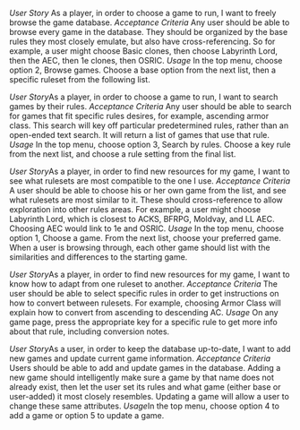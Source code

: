 *User Story* As a player, in order to choose a game to run, I want to freely browse the game database.
*Acceptance Criteria* Any user should be able to browse every game in the database. They should be organized by the base rules they most closely emulate,
but also have cross-referencing. So for example, a user might choose Basic clones, then choose Labyrinth Lord, then the AEC, then 1e clones, then OSRIC.
*Usage* In the top menu, choose option 2, Browse games. Choose a base option from the next list, then a specific ruleset from the following list.

*User Story*As a player, in order to choose a game to run, I want to search games by their rules.
*Acceptance Criteria* Any user should be able to search for games that fit specific rules desires, for example, ascending armor class. This search will key off particular predetermined rules,
rather than an open-ended text search. It will return a list of games that use that rule.
*Usage* In the top menu, choose option 3, Search by rules. Choose a key rule from the next list, and choose a rule setting from the final list.

*User Story*As a player, in order to find new resources for my game, I want to see what rulesets are most compatible to the one I use.
*Acceptance Criteria* A user should be able to choose his or her own game from the list, and see what rulesets are most similar to it. These should cross-reference
to allow exploration into other rules areas. For example, a user might choose Labyrinth Lord, which is closest to ACKS, BFRPG, Moldvay, and LL AEC. Choosing AEC would link to 1e and OSRIC.
*Usage* In the top menu, choose option 1, Choose a game. From the next list, choose your preferred game. When a user is browsing through, each other game should list with the similarities
and differences to the starting game.

*User Story*As a player, in order to find new resources for my game, I want to know how to adapt from one ruleset to another.
*Acceptance Criteria* The user should be able to select specific rules in order to get instructions on how to convert between rulesets. For example, choosing Armor Class will explain
how to convert from ascending to descending AC.
*Usage* On any game page, press the appropriate key for a specific rule to get more info about that rule, including conversion notes.

*User Story*As a user, in order to keep the database up-to-date, I want to add new games and update current game information.
*Acceptance Criteria* Users should be able to add and update games in the database. Adding a new game should intelligently make sure a game by that name does not already exist, then let the user
set its rules and what game (either base or user-added) it most closely resembles. Updating a game will allow a user to change these same attributes.
*Usage*In the top menu, choose option 4 to add a game or option 5 to update a game.
